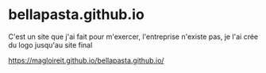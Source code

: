 # bellapasta.github.io

C'est un site que j'ai fait pour m'exercer, l'entreprise n'existe pas, je l'ai crée du logo jusqu'au site final


https://magloireit.github.io/bellapasta.github.io/
